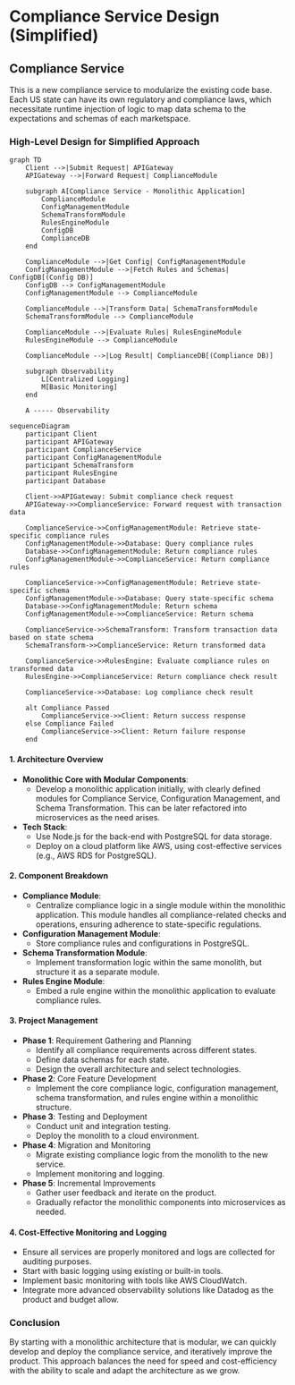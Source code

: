 # Compliance Service Design (Simplified)

## Compliance Service

This is a new compliance service to modularize the existing code base. Each US state can have its own regulatory and compliance laws, which necessitate runtime injection of logic to map data schema to the expectations and schemas of each marketspace.

### High-Level Design for Simplified Approach

```mermaid
graph TD
    Client -->|Submit Request| APIGateway
    APIGateway -->|Forward Request| ComplianceModule

    subgraph A[Compliance Service - Monolithic Application]
        ComplianceModule
        ConfigManagementModule
        SchemaTransformModule
        RulesEngineModule
        ConfigDB
        ComplianceDB
    end

    ComplianceModule -->|Get Config| ConfigManagementModule
    ConfigManagementModule -->|Fetch Rules and Schemas| ConfigDB[(Config DB)]
    ConfigDB --> ConfigManagementModule
    ConfigManagementModule --> ComplianceModule

    ComplianceModule -->|Transform Data| SchemaTransformModule
    SchemaTransformModule --> ComplianceModule

    ComplianceModule -->|Evaluate Rules| RulesEngineModule
    RulesEngineModule --> ComplianceModule

    ComplianceModule -->|Log Result| ComplianceDB[(Compliance DB)]
 
    subgraph Observability
        L[Centralized Logging]
        M[Basic Monitoring]
    end

    A ----- Observability
```

```mermaid
sequenceDiagram
    participant Client
    participant APIGateway
    participant ComplianceService
    participant ConfigManagementModule
    participant SchemaTransform
    participant RulesEngine
    participant Database

    Client->>APIGateway: Submit compliance check request
    APIGateway->>ComplianceService: Forward request with transaction data

    ComplianceService->>ConfigManagementModule: Retrieve state-specific compliance rules
    ConfigManagementModule->>Database: Query compliance rules
    Database->>ConfigManagementModule: Return compliance rules
    ConfigManagementModule->>ComplianceService: Return compliance rules

    ComplianceService->>ConfigManagementModule: Retrieve state-specific schema
    ConfigManagementModule->>Database: Query state-specific schema
    Database->>ConfigManagementModule: Return schema
    ConfigManagementModule->>ComplianceService: Return schema

    ComplianceService->>SchemaTransform: Transform transaction data based on state schema
    SchemaTransform->>ComplianceService: Return transformed data

    ComplianceService->>RulesEngine: Evaluate compliance rules on transformed data
    RulesEngine->>ComplianceService: Return compliance check result

    ComplianceService->>Database: Log compliance check result

    alt Compliance Passed
        ComplianceService->>Client: Return success response
    else Compliance Failed
        ComplianceService->>Client: Return failure response
    end
```

#### 1. Architecture Overview
- **Monolithic Core with Modular Components**:
  - Develop a monolithic application initially, with clearly defined modules for Compliance Service, Configuration Management, and Schema Transformation. This can be later refactored into microservices as the need arises.
- **Tech Stack**:
  - Use Node.js for the back-end with PostgreSQL for data storage.
  - Deploy on a cloud platform like AWS, using cost-effective services (e.g., AWS RDS for PostgreSQL).

#### 2. Component Breakdown
- **Compliance Module**:
  - Centralize compliance logic in a single module within the monolithic application. This module handles all compliance-related checks and operations, ensuring adherence to state-specific regulations.
- **Configuration Management Module**:
  - Store compliance rules and configurations in PostgreSQL.
- **Schema Transformation Module**:
  - Implement transformation logic within the same monolith, but structure it as a separate module.
- **Rules Engine Module**:
  - Embed a rule engine within the monolithic application to evaluate compliance rules.

#### 3. Project Management
- **Phase 1**: Requirement Gathering and Planning
  - Identify all compliance requirements across different states.
  - Define data schemas for each state.
  - Design the overall architecture and select technologies.
- **Phase 2**: Core Feature Development
  - Implement the core compliance logic, configuration management, schema transformation, and rules engine within a monolithic structure.
- **Phase 3**: Testing and Deployment
  - Conduct unit and integration testing.
  - Deploy the monolith to a cloud environment.
- **Phase 4**: Migration and Monitoring
  - Migrate existing compliance logic from the monolith to the new service.
  - Implement monitoring and logging.
- **Phase 5**: Incremental Improvements
  - Gather user feedback and iterate on the product.
  - Gradually refactor the monolithic components into microservices as needed.

#### 4. Cost-Effective Monitoring and Logging
- Ensure all services are properly monitored and logs are collected for auditing purposes.
- Start with basic logging using existing or built-in tools.
- Implement basic monitoring with tools like AWS CloudWatch.
- Integrate more advanced observability solutions like Datadog as the product and budget allow.

### Conclusion
By starting with a monolithic architecture that is modular, we can quickly develop and deploy the compliance service, and iteratively improve the product. This approach balances the need for speed and cost-efficiency with the ability to scale and adapt the architecture as we grow.